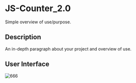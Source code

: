 # JS-Counter_2.0

Simple overview of use/purpose.

## Description

An in-depth paragraph about your project and overview of use.

## User Interface

![666](https://user-images.githubusercontent.com/86045021/181778161-978ddc27-f14f-4964-8070-f2946f80d38e.JPG)
